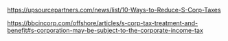 https://upsourcepartners.com/news/list/10-Ways-to-Reduce-S-Corp-Taxes  

https://bbcincorp.com/offshore/articles/s-corp-tax-treatment-and-benefit#s-corporation-may-be-subject-to-the-corporate-income-tax

